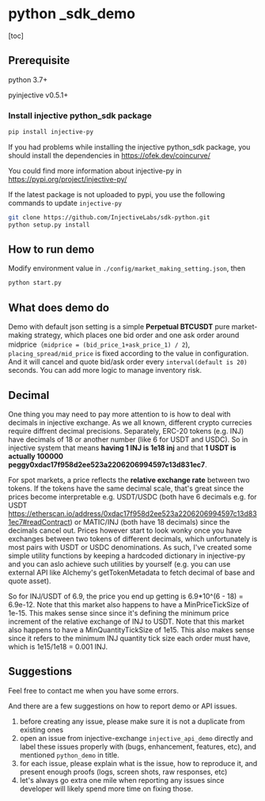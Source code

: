 # python _sdk_demo

[toc]

## Prerequisite

python 3.7+

pyinjective v0.5.1+

### Install injective python_sdk package

```bash
pip install injective-py
```
If you had problems while installing the injective python_sdk package, you should install the dependencies in
https://ofek.dev/coincurve/

You could find more information about injective-py in https://pypi.org/project/injective-py/

If the latest package is not uploaded to pypi, you use the following commands to update `injective-py`

```bash
git clone https://github.com/InjectiveLabs/sdk-python.git
python setup.py install
```

## How to run demo

Modify environment value in `./config/market_making_setting.json`, then

```bash
python start.py
```

## What does demo do

Demo with default json setting is a simple **Perpetual BTCUSDT** pure market-making strategy, which places one bid order and one ask order around midprice（`midprice = (bid_price_1+ask_price_1) / 2`), `placing_spread/mid_price` is fixed according to the value in configuration. And it will cancel and quote bid/ask order every `interval(default is 20)` seconds. You can add more logic to manage inventory risk.

## Decimal

One thing you may need to pay more attention to is how to deal with decimals in injective exchange. As we all known, different crypto currecies require diffrent decimal precisions. Separately, ERC-20 tokens (e.g. INJ) have decimals of 18 or another number (like 6 for USDT and USDC).  So in injective system that means **having 1 INJ is 1e18 inj** and that **1 USDT is actually 100000 peggy0xdac17f958d2ee523a2206206994597c13d831ec7**.

For spot markets, a price reflects the **relative exchange rate** between two tokens. If the tokens have the same decimal scale, that's great since the prices become interpretable e.g. USDT/USDC (both have 6 decimals e.g. for USDT https://etherscan.io/address/0xdac17f958d2ee523a2206206994597c13d831ec7#readContract) or MATIC/INJ (both have 18 decimals) since the decimals cancel out.  Prices however start to look wonky once you have exchanges between two tokens of different decimals, which unfortunately is most pairs with USDT or USDC denominations.  As such, I've created some simple utility functions by keeping a hardcoded dictionary in injective-py and you can aslo achieve such utilities by yourself (e.g. you can use external API like Alchemy's getTokenMetadata to fetch decimal of base and quote asset).

So for INJ/USDT of 6.9, the price you end up getting is 6.9*10^(6 - 18) = 6.9e-12.  Note that this market also happens to have a MinPriceTickSize of 1e-15. This makes sense since since it's defining the minimum price increment of the relative exchange of INJ to USDT.  Note that this market also happens to have a MinQuantityTickSize of 1e15. This also makes sense since it refers to the minimum INJ quantity tick size each order must have, which is 1e15/1e18 = 0.001 INJ.

## Suggestions

Feel free to contact me when you have some errors.

And there are a few suggestions on how to report demo or API  issues.

1. before creating any issue, please make sure it is not a duplicate from existing ones
2. open an issue from injective-exchange `injective_api_demo` directly and label these issues properly with (bugs, enhancement, features, etc), and mentioned `python_demo` in title.
3. for each issue, please explain what is the issue, how to reproduce it, and present enough proofs (logs, screen shots, raw responses, etc)
4. let's always go extra one mile when reporting any issues since developer will likely spend more time on fixing those.
